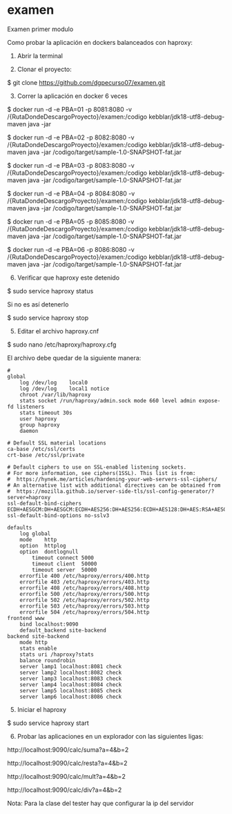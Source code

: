 # examen
Examen primer modulo


Como probar la aplicación en dockers balanceados con haproxy:

1. Abrir la terminal

2. Clonar el proyecto:

$ git clone https://github.com/dgpecurso07/examen.git

3. Correr la aplicación en docker 6 veces

$ docker run -d -e PBA=01 -p 8081:8080 -v /{RutaDondeDescargoProyecto}/examen:/codigo kebblar/jdk18-utf8-debug-maven java -jar

$ docker run -d -e PBA=02 -p 8082:8080 -v /{RutaDondeDescargoProyecto}/examen:/codigo kebblar/jdk18-utf8-debug-maven java -jar /codigo/target/sample-1.0-SNAPSHOT-fat.jar

$ docker run -d -e PBA=03 -p 8083:8080 -v /{RutaDondeDescargoProyecto}/examen:/codigo kebblar/jdk18-utf8-debug-maven java -jar /codigo/target/sample-1.0-SNAPSHOT-fat.jar

$ docker run -d -e PBA=04 -p 8084:8080 -v /{RutaDondeDescargoProyecto}/examen:/codigo kebblar/jdk18-utf8-debug-maven java -jar /codigo/target/sample-1.0-SNAPSHOT-fat.jar

$ docker run -d -e PBA=05 -p 8085:8080 -v /{RutaDondeDescargoProyecto}/examen:/codigo kebblar/jdk18-utf8-debug-maven java -jar /codigo/target/sample-1.0-SNAPSHOT-fat.jar

$ docker run -d -e PBA=06 -p 8086:8080 -v /{RutaDondeDescargoProyecto}/examen:/codigo kebblar/jdk18-utf8-debug-maven java -jar /codigo/target/sample-1.0-SNAPSHOT-fat.jar

6. Verificar que haproxy este detenido

$ sudo service haproxy status

Si no es así detenerlo

$ sudo service haproxy stop

5. Editar el archivo haproxy.cnf

$ sudo nano /etc/haproxy/haproxy.cfg

El archivo debe quedar de la siguiente manera:

	#
	global
		log /dev/log	local0
		log /dev/log	local1 notice
		chroot /var/lib/haproxy
		stats socket /run/haproxy/admin.sock mode 660 level admin expose-fd listeners
		stats timeout 30s
		user haproxy
		group haproxy
		daemon

	# Default SSL material locations
	ca-base /etc/ssl/certs
	crt-base /etc/ssl/private

	# Default ciphers to use on SSL-enabled listening sockets.
	# For more information, see ciphers(1SSL). This list is from:
	#  https://hynek.me/articles/hardening-your-web-servers-ssl-ciphers/
	# An alternative list with additional directives can be obtained from
	#  https://mozilla.github.io/server-side-tls/ssl-config-generator/?server=haproxy
	ssl-default-bind-ciphers ECDH+AESGCM:DH+AESGCM:ECDH+AES256:DH+AES256:ECDH+AES128:DH+AES:RSA+AESGCM:RSA+AES:!aNULL:!MD5:!DSS
	ssl-default-bind-options no-sslv3

	defaults
		log	global
		mode	http
		option	httplog
		option	dontlognull
	        timeout connect 5000
	        timeout client  50000
	        timeout server  50000
		errorfile 400 /etc/haproxy/errors/400.http
		errorfile 403 /etc/haproxy/errors/403.http
		errorfile 408 /etc/haproxy/errors/408.http
		errorfile 500 /etc/haproxy/errors/500.http
		errorfile 502 /etc/haproxy/errors/502.http
		errorfile 503 /etc/haproxy/errors/503.http
		errorfile 504 /etc/haproxy/errors/504.http
	frontend www
		bind localhost:9090
		default_backend site-backend
	backend site-backend
		mode http
		stats enable
		stats uri /haproxy?stats
		balance roundrobin
		server lamp1 localhost:8081 check
		server lamp2 localhost:8082 check
		server lamp3 localhost:8083 check
		server lamp4 localhost:8084 check
		server lamp5 localhost:8085 check
		server lamp6 localhost:8086 check

5. Iniciar el haproxy

$ sudo service haproxy start

6. Probar las aplicaciones en un explorador con las siguientes ligas:

http://localhost:9090/calc/suma?a=4&b=2

http://localhost:9090/calc/resta?a=4&b=2

http://localhost:9090/calc/mult?a=4&b=2

http://localhost:9090/calc/div?a=4&b=2


Nota: Para la clase del tester hay que configurar la ip del servidor

